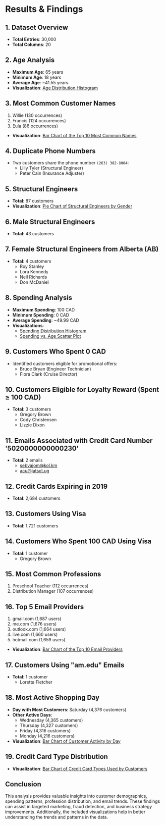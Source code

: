 # Results & Findings

## 1. Dataset Overview

- **Total Entries**: 30,000
- **Total Columns**: 20

## 2. Age Analysis

- **Maximum Age**: 65 years
- **Minimum Age**: 18 years
- **Average Age**: \~41.55 years
- **Visualization**: [Age Distribution Histogram](../Results%20&%20Findings/Visuals/Age%20Distribution%20Histogram.png)

## 3. Most Common Customer Names

1. Willie (130 occurrences)
2. Francis (124 occurrences)
3. Eula (86 occurrences)

- **Visualization**: [Bar Chart of the Top 10 Most Common Names](../Results%20&%20Findings/Visuals/Bar%20Chart%20of%20the%20Top%2010%20Most%20Common%20Names.png)

## 4. Duplicate Phone Numbers

- Two customers share the phone number `(263) 382-8004`:
  - Lilly Tyler (Structural Engineer)
  - Peter Cain (Insurance Adjuster)

## 5. Structural Engineers

- **Total**: 87 customers
- **Visualization**: [Pie Chart of Structural Engineers by Gender](../Results%20&%20Findings/Visuals/Pie%20Chart%20of%20Structural%20Engineers%20by%20Gender.png)

## 6. Male Structural Engineers

- **Total**: 43 customers

## 7. Female Structural Engineers from Alberta (AB)

- **Total**: 4 customers
  - Roy Stanley
  - Lora Kennedy
  - Nell Richards
  - Don McDaniel

## 8. Spending Analysis

- **Maximum Spending**: 100 CAD
- **Minimum Spending**: 0 CAD
- **Average Spending**: \~49.99 CAD
- **Visualizations**:
  - [Spending Distribution Histogram](../Results%20&%20Findings/Visuals/Spending%20Distribution%20Histogram.png)
  - [Spending vs. Age Scatter Plot](../Results%20&%20Findings/Visuals/Spending%20vs.%20Age%20Scatter%20Plot.png)

## 9. Customers Who Spent 0 CAD

- Identified customers eligible for promotional offers:
  - Bruce Bryan (Engineer Technician)
  - Flora Clark (Cruise Director)

## 10. Customers Eligible for Loyalty Reward (Spent ≥ 100 CAD)

- **Total**: 3 customers
  - Gregory Brown
  - Cody Christensen
  - Lizzie Dixon

## 11. Emails Associated with Credit Card Number '5020000000000230'

- **Total**: 2 emails
  - [sebvajom@kol.km](mailto:sebvajom@kol.km)
  - [acu@jatsot.ug](mailto:acu@jatsot.ug)

## 12. Credit Cards Expiring in 2019

- **Total**: 2,684 customers

## 13. Customers Using Visa

- **Total**: 1,721 customers

## 14. Customers Who Spent 100 CAD Using Visa

- **Total**: 1 customer
  - Gregory Brown

## 15. Most Common Professions

1. Preschool Teacher (112 occurrences)
2. Distribution Manager (107 occurrences)

## 16. Top 5 Email Providers

1. gmail.com (1,687 users)
2. me.com (1,676 users)
3. outlook.com (1,664 users)
4. live.com (1,660 users)
5. hotmail.com (1,659 users)

- **Visualization**: [Bar Chart of the Top 10 Email Providers](../Results%20&%20Findings/Visuals/Bar%20Chart%20of%20the%20Top%2010%20Email%20Providers.png)

## 17. Customers Using "am.edu" Emails

- **Total**: 1 customer
  - Loretta Fletcher

## 18. Most Active Shopping Day

- **Day with Most Customers**: Saturday (4,376 customers)
- **Other Active Days**:
  - Wednesday (4,365 customers)
  - Thursday (4,327 customers)
  - Friday (4,316 customers)
  - Monday (4,216 customers)
- **Visualization**: [Bar Chart of Customer Activity by Day](../Results%20&%20Findings/Visuals/Bar%20Chart%20of%20Customer%20Activity%20by%20Day.png)

## 19. Credit Card Type Distribution

- **Visualization**: [Bar Chart of Credit Card Types Used by Customers](../Results%20&%20Findings/Visuals/Bar%20Chart%20of%20Credit%20Card%20Types%20Used%20by%20Customers.png)

## Conclusion

This analysis provides valuable insights into customer demographics, spending patterns, profession distribution, and email trends. These findings can assist in targeted marketing, fraud detection, and business strategy improvements. Additionally, the included visualizations help in better understanding the trends and patterns in the data.


